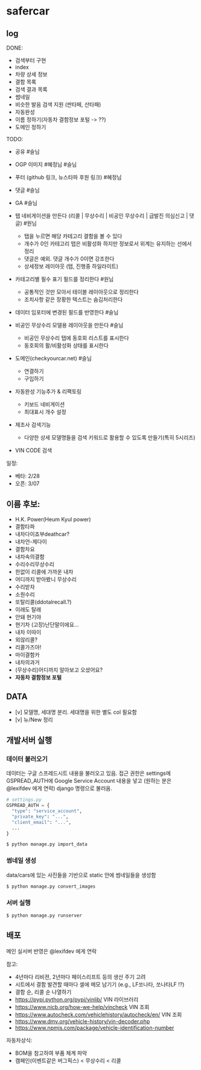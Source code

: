 # safercar

## log

DONE:

- 검색부터 구현
- index
- 차량 상세 정보
- 결함 목록
- 검색 결과 목록
- 썸네일
- 비슷한 발음 검색 지원 (싼타페, 산타패)
- 자동완성
- 이름 정하기(자동차 결함정보 포털 -> ??)
- 도메인 정하기

TODO:

- 공유 #슬님
- OGP 이미지 #혜정님 #슬님
- 푸터 (github 링크, 뉴스타파 후원 링크) #혜정님
- 댓글 #슬님
- GA #슬님
- 탭 네비게이션을 만든다 (리콜 | 무상수리 | 비공인 무상수리 | 급발진 의심신고 | 댓글) #원님
  - 탭을 누르면 해당 카테고리 결함을 볼 수 있다
  - 개수가 0인 카테고리 탭은 비활성화 하지만 정보로서 위계는 유지하는 선에서 정리
  - 댓글은 예외. 댓글 개수가 0이면 강조한다
  - 상세정보 레이아웃 (탭, 진행중 하일라이트)
- 카테고리별 필수 표기 필드를 정리한다 #원님
  - 공통적인 것만 모아서 테이블 레이아웃으로 정리한다
  - 조치사항 같은 장황한 텍스트는 숨김처리한다
- 데이터 임포터에 변경된 필드를 반영한다 #슬님
- 비공인 무상수리 모델용 레이아웃을 만든다 #슬님
  - 비공인 무상수리 탭에 동호회 리스트를 표시한다
  - 동호회의 활/비활성화 상태를 표시한다
- 도메인(checkyourcar.net) #슬님
  - 연결하기
  - 구입하기

- 자동완성 기능추가 & 리팩토링
  - 키보드 네비게이션
  - 최대표시 개수 설정
- 제조사 검색기능
  - 다양한 상세 모델명들을 검색 키워드로 활용할 수 있도록 만들기(특히 5시리즈)
- VIN CODE 검색

일정:

- 베타: 2/28
- 오픈: 3/07


## 이름 후보:

- H.K. Power(Heum Kyul power)
- 결함타파
- 내차다이죠부deathcar?
- 내차언-제다이
- 결함차요
- 내차속의결함
- 수리수리무상수리
- 한없이 리콜에 가까운 내차
- 어디까지 받아봤니 무상수리
- 수리받자
- 소원수리
- 또탈리콜(ddotalrecall.?)
- 이래도 탈래
- 안돼 현기야
- 현기차 (고장)난단말이에요...
- 내차 이따이
- 외않리콜?
- 리콜가즈아!
- 마이결함카
- 내차의과거
- (무상수리)어디까지 알아보고 오셨어요?
- **자동차 결함정보 포털**

## DATA

- [v] 모델명, 세대명 분리. 세대명을 위한 별도 col 필요함
- [v] 뉴/New 정리

## 개발서버 실행

### 데이터 불러오기

데이터는 구글 스프레드시트 내용을 불러오고 있음.
접근 권한은 settings에 GSPREAD_AUTH에 Google Service Account 내용을 넣고 (원하는 분은 @lexifdev 에게 연락) django 명령으로 불러옴.

```python
# settings.py
GSPREAD_AUTH = {
  "type": "service_account",
  "private_key": "...",
  "client_email": "...",
  ...
}
```

```
$ python manage.py import_data
```

### 썸네일 생성

data/cars에 있는 사진들을 기반으로 static 안에 썸네일들을 생성함

```
$ python manage.py convert_images
```

### 서버 실행

```
$ python manage.py runserver
```

## 배포
메인 실서버 반영은 @lexifdev 에게 연락


참고:

- 4년마다 리비젼, 2년마다 페이스리프트 등의 생산 주기 고려
- 시트에서 결함 발견할 때마다 셀에 메모 남기기 (e.g., LF쏘나타, 쏘나타LF !?)
- 결함 순, 리콜 순 나열하기
- https://pypi.python.org/pypi/vinlib/ VIN 라이브러리
- https://www.nicb.org/how-we-help/vincheck VIN 조회
- https://www.autocheck.com/vehiclehistory/autocheck/en/ VIN 조회
- https://www.dmv.org/vehicle-history/vin-decoder.php
- https://www.npmjs.com/package/vehicle-identification-number

자동차상식:

- BOM을 참고하여 부품 체계 파악
- 캠페인(이벤트같은 버그픽스) < 무상수리 < 리콜
